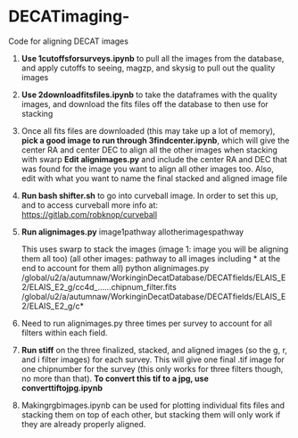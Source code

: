 # DECATimaging-
Code for aligning DECAT images 
1. **Use 1cutoffsforsurveys.ipynb** to pull all the images from the database, and apply cutoffs to seeing, magzp, and skysig to pull out the quality images
2. **Use 2downloadfitsfiles.ipynb** to take the dataframes with the quality images, and download the fits files off the database to then use for stacking
3. Once all fits files are downloaded (this may take up a lot of memory), **pick a good image to run through 3findcenter.ipynb**, which will give the center RA and center DEC to align all the other images when stacking with swarp
**Edit alignimages.py** and include the center RA and DEC that was found  for the image you want to align all other images too. Also, edit with what you want to name the final stacked and aligned image file
4. **Run bash shifter.sh** to go into curveball image. In order to set this up, and to access curveball more info at: https://gitlab.com/robknop/curveball
5. **Run alignimages.py** image1pathway allotherimagespathway 
      
      This uses swarp to stack the images
      (image 1: image you will be aligning them all too) (all other images: pathway to all images including * at the end to account for them all) 
      python alignimages.py /global/u2/a/autumnaw/WorkinginDecatDatabase/DECATfields/ELAIS_E2/ELAIS_E2_g/cc4d_……chipnum_filter.fits   
      /global/u2/a/autumnaw/WorkinginDecatDatabase/DECATfields/ELAIS_E2/ELAIS_E2_g/c* 

6. Need to run alignimages.py three times per survey to account for all filters within each field. 

7. **Run stiff** on the three finalized, stacked, and aligned images (so the g, r, and i filter images) for each survey. This will give one final .tif image for one chipnumber for the survey (this only works for three filters though, no more than that). **To convert this tif to a jpg, use converttiftojpg.ipynb**

8. Makingrgbimages.ipynb can be used for plotting individual fits files and stacking them on top of each other, but stacking them will only work if they are already properly aligned.
